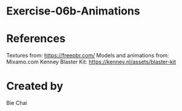# Exercise-06b-Animations

# References

Textures from: https://freepbr.com/
Models and animations from: Mixamo.com
Kenney Blaster Kit: https://kenney.nl/assets/blaster-kit

# Created by 
Bie Chai
